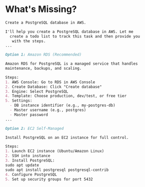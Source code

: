 # What's Missing?


```md
Create a PostgreSQL database in AWS.
```

```md
I'll help you create a PostgreSQL database in AWS. Let me
  create a todo list to track this task and then provide you
   with the steps.
...
```


```md
Option 1: Amazon RDS (Recommended)

Amazon RDS for PostgreSQL is a managed service that handles
maintenance, backups, and scaling.

Steps:
1. AWS Console: Go to RDS in AWS Console
2. Create Database: Click "Create database"
3. Engine: Select PostgreSQL
4. Template: Choose production, dev/test, or free tier
5. Settings:
  - DB instance identifier (e.g., my-postgres-db)
  - Master username (e.g., postgres)
  - Master password
...
```


```md
Option 2: EC2 Self-Managed

Install PostgreSQL on an EC2 instance for full control.

Steps:
1. Launch EC2 instance (Ubuntu/Amazon Linux)
2. SSH into instance
3. Install PostgreSQL:
sudo apt update
sudo apt install postgresql postgresql-contrib
4. Configure PostgreSQL
5. Set up security groups for port 5432
```


<!-- .slide: data-background="img/idp-problem-intent.jpeg" data-background-size="contain" data-background-color="black" -->


<!-- .slide: data-background="img/idp-problem-capabilities.jpeg" data-background-size="contain" data-background-color="black" -->


<!-- .slide: data-background="img/idp-problem-patterns.jpeg" data-background-size="contain" data-background-color="black" -->


<!-- .slide: data-background="img/idp-problem-policies.jpeg" data-background-size="contain" data-background-color="black" -->


<!-- .slide: data-background="img/idp-problem-context.jpeg" data-background-size="contain" data-background-color="black" -->


<!-- .slide: data-background="img/idp-solution-context-workflows-learning.jpeg" data-background-size="contain" data-background-color="black" -->
